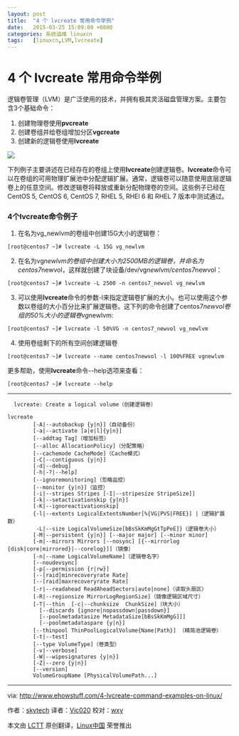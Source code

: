 ```yaml
---
layout: post
title:	"4 个 lvcreate 常用命令举例"
date:	2015-03-25 15:09:00 +0800 
categories:	系统运维 linuxcn 
tags:	[linuxcn,LVM,lvcreate]
---
```



4 个 lvcreate 常用命令举例
===================


逻辑卷管理（LVM）是广泛使用的技术，并拥有极其灵活磁盘管理方案。主要包含3个基础命令：


1. 创建物理卷使用**pvcreate**
2. 创建卷组并给卷组增加分区**vgcreate**
3. 创建新的逻辑卷使用**lvcreate**


![](/Asserts/Images//attachment/album/201503/24/151342nssnn5bshbefh5ao.jpg)


下列例子主要讲述在已经存在的卷组上使用**lvcreate**创建逻辑卷。**lvcreate**命令可以在卷组的可用物理扩展池中分配逻辑扩展。通常，逻辑卷可以随意使用底层逻辑卷上的任意空间。修改逻辑卷将释放或重新分配物理卷的空间。这些例子已经在CentOS 5, CentOS 6, CentOS 7, RHEL 5, RHEl 6 和 RHEL 7 版本中测试通过。


### 4个lvcreate命令例子


1. 在名为vg\_newlvm的卷组中创建15G大小的逻辑卷：



```
[root@centos7 ~]# lvcreate -L 15G vg_newlvm

```
2. 在名为vg*newlvm的卷组中创建大小为2500MB的逻辑卷，并命名为centos7*newvol，这样就创建了块设备/dev/vg*newlvm/centos7*newvol：



```
[root@centos7 ~]# lvcreate -L 2500 -n centos7_newvol vg_newlvm

```
3. 可以使用**lvcreate**命令的参数-l来指定逻辑卷扩展的大小。也可以使用这个参数以卷组的大小百分比来扩展逻辑卷。这下列的命令创建了centos7*newvol卷组的50%大小的逻辑卷vg*newlvm:



```
[root@centos7 ~]# lvcreate -l 50%VG -n centos7_newvol vg_newlvm

```
4. 使用卷组剩下的所有空间创建逻辑卷



```
[root@centos7 ~]# lvcreate --name centos7newvol -l 100%FREE vgnewlvm
```


更多帮助，使用**lvcreate**命令--help选项来查看：



```
[root@centos7 ~]# lvcreate --help

```



---



```
  lvcreate: Create a logical volume（创建逻辑卷）

lvcreate
        [-A|--autobackup {y|n}]（自动备份）
        [-a|--activate [a|e|l]{y|n}]
        [--addtag Tag]（增加标签）
        [--alloc AllocationPolicy]（分配策略）
        [--cachemode CacheMode]（Cache模式）
        [-C|--contiguous {y|n}]
        [-d|--debug]
        [-h|-?|--help]
        [--ignoremonitoring]（忽略监控）
        [--monitor {y|n}]（监控）
        [-i|--stripes Stripes [-I|--stripesize StripeSize]]
        [-k|--setactivationskip {y|n}]
        [-K|--ignoreactivationskip]
        {-l|--extents LogicalExtentsNumber[%{VG|PVS|FREE}] |（逻辑扩展数）
         -L|--size LogicalVolumeSize[bBsSkKmMgGtTpPeE]}（逻辑卷大小）
        [-M|--persistent {y|n}] [--major major] [--minor minor]
        [-m|--mirrors Mirrors [--nosync] [{--mirrorlog {disk|core|mirrored}|--corelog}]]（镜像）
        [-n|--name LogicalVolumeName]（逻辑卷名字）
        [--noudevsync]
        [-p|--permission {r|rw}]
        [--[raid]minrecoveryrate Rate]
        [--[raid]maxrecoveryrate Rate]
        [-r|--readahead ReadAheadSectors|auto|none]（读取头扇区）
        [-R|--regionsize MirrorLogRegionSize]（镜像逻辑区域尺寸）
        [-T|--thin  [-c|--chunksize  ChunkSize]（块大小）
          [--discards {ignore|nopassdown|passdown}]
          [--poolmetadatasize MetadataSize[bBsSkKmMgG]]]
          [--poolmetadataspare {y|n}]
        [--thinpool ThinPoolLogicalVolume{Name|Path}] （精简池逻辑卷）
        [-t|--test]
        [--type VolumeType]（卷类型）
        [-v|--verbose]
        [-W|--wipesignatures {y|n}]
        [-Z|--zero {y|n}]
        [--version]
        VolumeGroupName [PhysicalVolumePath...]

```



---


via: <http://www.ehowstuff.com/4-lvcreate-command-examples-on-linux/>


作者：[skytech](http://www.ehowstuff.com/author/mhstar/) 译者：[Vic020](https://github.com/Vic020) 校对：[wxy](https://github.com/wxy)


本文由 [LCTT](https://github.com/LCTT/TranslateProject) 原创翻译，[Linux中国](http://linux.cn/) 荣誉推出
